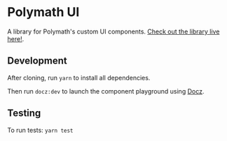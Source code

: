 # Polymath UI

A library for Polymath's custom UI components. [Check out the library live here!](https://polymath-ui-develop.netlify.com/).

## Development

After cloning, run `yarn` to install all dependencies.

Then run `docz:dev` to launch the component playground using [Docz](https://www.docz.site/).

## Testing

To run tests:
`yarn test`
